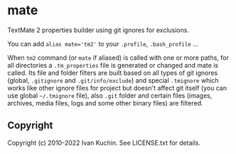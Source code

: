 # mate

TextMate 2 properties builder using git ignores for exclusions.

You can add `alias mate='tm2'` to your `.profile`, `.bash_profile` …

When `tm2` command (or `mate` if aliased) is called with one or more paths, for all directories a `.tm_properties` file is generated or changed and mate is called. Its file and folder filters are built based on all types of git ignores (global, `.gitignore` and `.git/info/exclude`) and special `.tmignore` which works like other ignore files for project but doesn't affect git itself (you can use global `~/.tmignore` file), also `.git` folder and certain files (images, archives, media files, logs and some other binary files) are filtered.

## Copyright

Copyright (c) 2010-2022 Ivan Kuchin. See LICENSE.txt for details.
